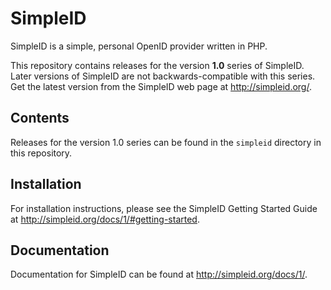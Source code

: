 SimpleID
========

SimpleID is a simple, personal OpenID provider written in PHP.

This repository contains releases for the version **1.0** series of SimpleID.
Later versions of SimpleID are not backwards-compatible with this series.
Get the latest version from the SimpleID web page at
<http://simpleid.org/>.

Contents
--------

Releases for the version 1.0 series can be found in the `simpleid` directory
in this repository.

Installation
------------

For installation instructions, please see the SimpleID Getting Started Guide at
<http://simpleid.org/docs/1/#getting-started>.

Documentation
-------------

Documentation for SimpleID can be found at
<http://simpleid.org/docs/1/>.

